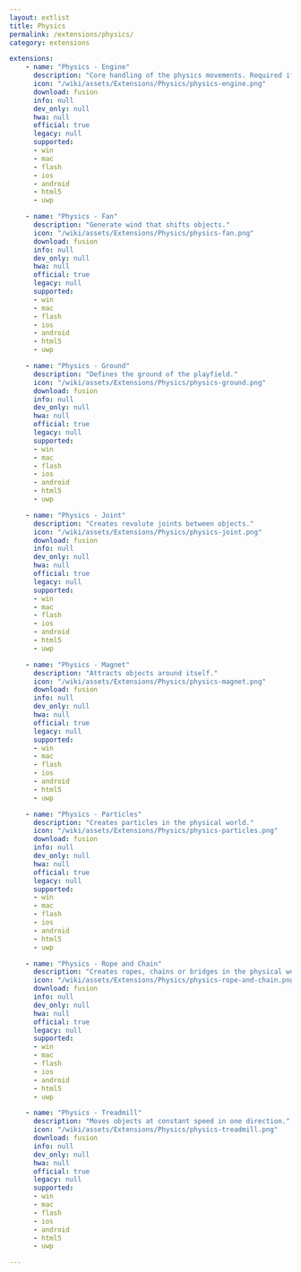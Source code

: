 ```yaml
---
layout: extlist
title: Physics
permalink: /extensions/physics/
category: extensions

extensions:
    - name: "Physics - Engine"
      description: "Core handling of the physics movements. Required if you have physics movements or objects in your game."
      icon: "/wiki/assets/Extensions/Physics/physics-engine.png"
      download: fusion
      info: null
      dev_only: null
      hwa: null
      official: true
      legacy: null
      supported:
      - win
      - mac
      - flash
      - ios
      - android
      - html5
      - uwp

    - name: "Physics - Fan"
      description: "Generate wind that shifts objects."
      icon: "/wiki/assets/Extensions/Physics/physics-fan.png"
      download: fusion
      info: null
      dev_only: null
      hwa: null
      official: true
      legacy: null
      supported:
      - win
      - mac
      - flash
      - ios
      - android
      - html5
      - uwp

    - name: "Physics - Ground"
      description: "Defines the ground of the playfield."
      icon: "/wiki/assets/Extensions/Physics/physics-ground.png"
      download: fusion
      info: null
      dev_only: null
      hwa: null
      official: true
      legacy: null
      supported:
      - win
      - mac
      - flash
      - ios
      - android
      - html5
      - uwp

    - name: "Physics - Joint"
      description: "Creates revolute joints between objects."
      icon: "/wiki/assets/Extensions/Physics/physics-joint.png"
      download: fusion
      info: null
      dev_only: null
      hwa: null
      official: true
      legacy: null
      supported:
      - win
      - mac
      - flash
      - ios
      - android
      - html5
      - uwp

    - name: "Physics - Magnet"
      description: "Attracts objects around itself."
      icon: "/wiki/assets/Extensions/Physics/physics-magnet.png"
      download: fusion
      info: null
      dev_only: null
      hwa: null
      official: true
      legacy: null
      supported:
      - win
      - mac
      - flash
      - ios
      - android
      - html5
      - uwp

    - name: "Physics - Particles"
      description: "Creates particles in the physical world."
      icon: "/wiki/assets/Extensions/Physics/physics-particles.png"
      download: fusion
      info: null
      dev_only: null
      hwa: null
      official: true
      legacy: null
      supported:
      - win
      - mac
      - flash
      - ios
      - android
      - html5
      - uwp

    - name: "Physics - Rope and Chain"
      description: "Creates ropes, chains or bridges in the physical world."
      icon: "/wiki/assets/Extensions/Physics/physics-rope-and-chain.png"
      download: fusion
      info: null
      dev_only: null
      hwa: null
      official: true
      legacy: null
      supported:
      - win
      - mac
      - flash
      - ios
      - android
      - html5
      - uwp

    - name: "Physics - Treadmill"
      description: "Moves objects at constant speed in one direction."
      icon: "/wiki/assets/Extensions/Physics/physics-treadmill.png"
      download: fusion
      info: null
      dev_only: null
      hwa: null
      official: true
      legacy: null
      supported:
      - win
      - mac
      - flash
      - ios
      - android
      - html5
      - uwp

---
```

